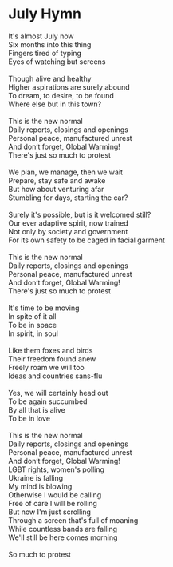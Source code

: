 # July Hymn

It's almost July now\
Six months into this thing\
Fingers tired of typing\
Eyes of watching but screens\
\
Though alive and healthy\
Higher aspirations are surely abound\
To dream, to desire, to be found\
Where else but in this town?\
\
This is the new normal\
Daily reports, closings and openings\
Personal peace, manufactured unrest\
And don’t forget, Global Warming!\
There's just so much to protest\
\
We plan, we manage, then we wait\
Prepare, stay safe and awake\
But how about venturing afar\
Stumbling for days, starting the car?\
\
Surely it's possible, but is it welcomed still?\
Our ever adaptive spirit, now trained\
Not only by society and government\
For its own safety to be caged in facial garment\
\
This is the new normal\
Daily reports, closings and openings\
Personal peace, manufactured unrest\
And don’t forget, Global Warming!\
There's just so much to protest\
\
It's time to be moving\
In spite of it all\
To be in space\
In spirit, in soul\
\
Like them foxes and birds\
Their freedom found anew\
Freely roam we will too\
Ideas and countries sans-flu\
\
Yes, we will certainly head out\
To be again succumbed\
By all that is alive\
To be in love\
\
This is the new normal\
Daily reports, closings and openings\
Personal peace, manufactured unrest\
And don’t forget, Global Warming!\
LGBT rights, women's polling\
Ukraine is falling\
My mind is blowing\
Otherwise I would be calling\
Free of care I will be rolling\
But now I'm just scrolling\
Through a screen that's full of moaning\
While countless bands are falling\
We'll still be here comes morning\
\
So much to protest

